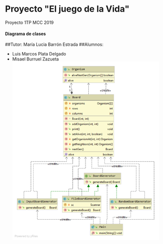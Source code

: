 # Proyecto "El juego de la Vida"
Proyecto 1TP MCC 2019

#### Diagrama de clases

##Tutor: María Lucia Barrón Estrada
##Alumnos:
* Luis Marcos Plata Delgado
* Misael Burruel Zazueta
![Diagrama de clases](https://github.com/mplata/game-life/blob/master/Package%20JuegoVida.png?raw=true)
